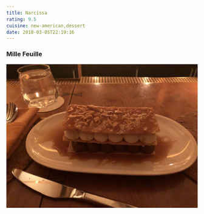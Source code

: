 ```yaml
---
title: Narcissa
rating: 9.5
cuisine: new-american,dessert
date: 2018-03-05T22:19:16
---
```


### Mille Feuille
![Mille Feuille](./picture.jpg)

